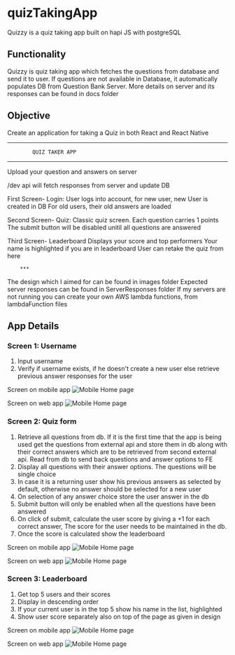 # quizTakingApp
Quizzy is a quiz taking app built on hapi JS with postgreSQL

## Functionality

Quizzy is quiz taking app which fetches the questions from database and send it to user.
If questions are not available in Database, it automatically populates DB from Question Bank Server. More details on server and its responses can be found in docs folder

## Objective
Create an application for taking a Quiz in both React and React Native

*************************************

            QUIZ TAKER APP

*************************************

Upload your question and answers on server

/dev api will fetch responses from server and update DB

First Screen- Login:
    User logs into account, for new user, new User is created in DB
    For old users, their old answers are loaded

Second Screen- Quiz:
    Classic quiz screen. Each question carries 1 points
    The submit button will be disabled unitil all questions are answered

Third Screen- Leaderboard
    Displays your score and top performers
    Your name is highlighted if you are in leaderboard
    User can retake the quiz from here

        ***

The design which I aimed for can be found in images folder
Expected server responses can be found in ServerResponses folder
If my servers are not running you can create your own AWS lambda functions, from lambdaFunction files

## App Details

### Screen 1: Username
1. Input username
2. Verify if username exists, if he doesn't create a new user else retrieve previous answer responses for the user

Screen on mobile app
![Mobile Home page](https://raw.githubusercontent.com/siddharth-lakhara/quizTakingApp/master/docs/images/login.jpg)

Screen on web app
![Mobile Home page](https://raw.githubusercontent.com/siddharth-lakhara/quizTakingApp/master/docs/images/phone_login.jpg)

### Screen 2: Quiz form
1. Retrieve all questions from db. If it is the first time that the app is being used get the questions from external api and store them in db along with their correct answers which are to be retrieved from second external api. Read from db to send back questions and answer options to FE
2. Display all questions with their answer options. The questions will be single choice
3. In case it is a returning user show his previous answers as selected by default, otherwise no answer should be selected for a new user
4. On selection of any answer choice store the user answer in the db
5. Submit button will only be enabled when all the questions have been answered
6. On click of submit, calculate the user score by giving a +1 for each correct answer, The score for the user needs to be maintained in the db.
7. Once the score is calculated show the leaderboard

Screen on mobile app
![Mobile Home page](https://raw.githubusercontent.com/siddharth-lakhara/quizTakingApp/master/docs/images/questions.jpg)

Screen on web app
![Mobile Home page](https://raw.githubusercontent.com/siddharth-lakhara/quizTakingApp/master/docs/images/questions_mobile.jpg)

### Screen 3: Leaderboard
1. Get top 5 users and their scores
2. Display in descending order
3. If your current user is in the top 5 show his name in the list, highlighted
4. Show user score separately also on top of the page as given in design

Screen on mobile app
![Mobile Home page](https://raw.githubusercontent.com/siddharth-lakhara/quizTakingApp/master/docs/images/leaderboard.jpg)

Screen on web app
![Mobile Home page](https://raw.githubusercontent.com/siddharth-lakhara/quizTakingApp/master/docs/images/leaderboard_mobile.jpg)

